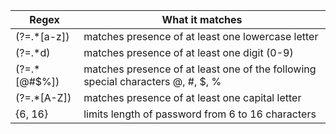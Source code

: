| Regex | What it matches | 
| --- | --- |
| (?=.*[a-z]) | matches presence of at least one lowercase letter |
| (?=.*d) | matches presence of at least one digit (0-9) |
| (?=.*[@#$%]) | matches presence of at least one of the following special characters @, #, $, % |
| (?=.*[A-Z]) | matches presence of at least one capital letter |
| {6, 16} | limits length of password from 6 to 16 characters | 